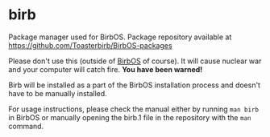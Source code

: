 # birb
Package manager used for BirbOS. Package repository available at https://github.com/Toasterbirb/BirbOS-packages

Please don't use this (outside of [BirbOS](https://github.com/Toasterbirb/BirbOS) of course). It will cause nuclear war and your computer will catch fire. **You have been warned!**

Birb will be installed as a part of the BirbOS installation process and doesn't have to be manually installed.

For usage instructions, please check the manual either by running `man birb` in BirbOS or manually opening the birb.1 file in the repository with the `man` command.
